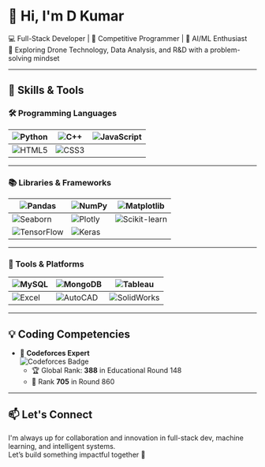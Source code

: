 # 👋 Hi, I'm D Kumar

💻 Full-Stack Developer | 🧠 Competitive Programmer | 🤖 AI/ML Enthusiast  
🔬 Exploring Drone Technology, Data Analysis, and R&D with a problem-solving mindset

---

## 🧠 Skills & Tools

### 🛠️ Programming Languages

| ![Python](https://img.shields.io/badge/-Python-3776AB?logo=python&logoColor=white) | ![C++](https://img.shields.io/badge/-C++-00599C?logo=c%2B%2B&logoColor=white) | ![JavaScript](https://img.shields.io/badge/-JavaScript-F7DF1E?logo=javascript&logoColor=black) |
|---|---|---|
| ![HTML5](https://img.shields.io/badge/-HTML5-E34F26?logo=html5&logoColor=white) | ![CSS3](https://img.shields.io/badge/-CSS3-1572B6?logo=css3&logoColor=white) |  |

---

### 📚 Libraries & Frameworks

| ![Pandas](https://img.shields.io/badge/-Pandas-150458?logo=pandas&logoColor=white) | ![NumPy](https://img.shields.io/badge/-NumPy-013243?logo=numpy&logoColor=white) | ![Matplotlib](https://img.shields.io/badge/-Matplotlib-11557c?logo=matplotlib&logoColor=white) |
|---|---|---|
| ![Seaborn](https://img.shields.io/badge/-Seaborn-9E9E9E) | ![Plotly](https://img.shields.io/badge/-Plotly-3F4F75?logo=plotly&logoColor=white) | ![Scikit-learn](https://img.shields.io/badge/-Scikit--learn-F7931E?logo=scikit-learn&logoColor=white) |
| ![TensorFlow](https://img.shields.io/badge/-TensorFlow-FF6F00?logo=tensorflow&logoColor=white) | ![Keras](https://img.shields.io/badge/-Keras-D00000?logo=keras&logoColor=white) | |

---

### 🧪 Tools & Platforms

| ![MySQL](https://img.shields.io/badge/-MySQL-4479A1?logo=mysql&logoColor=white) | ![MongoDB](https://img.shields.io/badge/-MongoDB-47A248?logo=mongodb&logoColor=white) | ![Tableau](https://img.shields.io/badge/-Tableau-E97627?logo=tableau&logoColor=white) |
|---|---|---|
| ![Excel](https://img.shields.io/badge/-Excel-217346?logo=microsoft-excel&logoColor=white) | ![AutoCAD](https://img.shields.io/badge/-AutoCAD-E44D26?style=flat&logo=autodesk&logoColor=white) | ![SolidWorks](https://img.shields.io/badge/-SolidWorks-FF0000?style=flat) |

---

## 💡 Coding Competencies

- 💪 **Codeforces Expert**  
  ![Codeforces Badge](https://img.shields.io/badge/Max%20Rating-1630-blueviolet?style=flat&logo=codeforces&logoColor=white)  
  - 🏆 Global Rank: **388** in Educational Round 148  
  - 🏅 Rank **705** in Round 860

---

## 📫 Let's Connect

I'm always up for collaboration and innovation in full-stack dev, machine learning, and intelligent systems.  
Let’s build something impactful together 🚀
